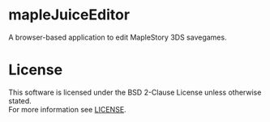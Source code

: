 # mapleJuiceEditor
A browser-based application to edit MapleStory 3DS savegames.

# License
This software is licensed under the BSD 2-Clause License unless otherwise stated.  
For more information see [LICENSE](LICENSE).  